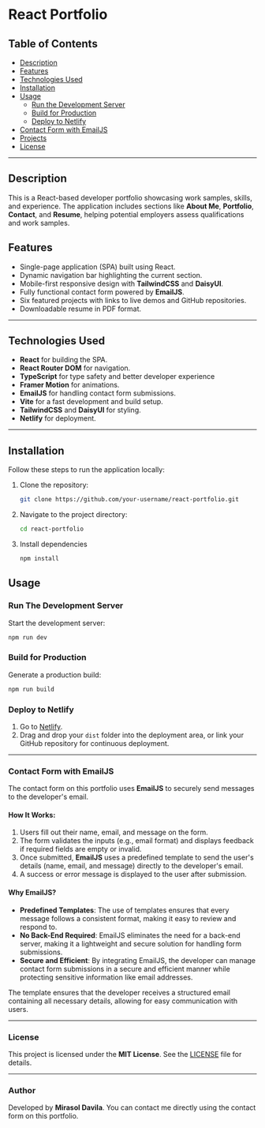 # React Portfolio

## Table of Contents
- [Description](#description)
- [Features](#features)
- [Technologies Used](#technologies-used)
- [Installation](#installation)
- [Usage](#usage)
  - [Run the Development Server](#run-the-development-server)
  - [Build for Production](#build-for-production)
  - [Deploy to Netlify](#deploy-to-netlify)
- [Contact Form with EmailJS](#contact-form-with-emailjs)
- [Projects](#projects)
- [License](#license)

---

## Description
This is a React-based developer portfolio showcasing work samples, skills, and experience. The application includes sections like **About Me**, **Portfolio**, **Contact**, and **Resume**, helping potential employers assess qualifications and work samples.

## Features
- Single-page application (SPA) built using React.
- Dynamic navigation bar highlighting the current section.
- Mobile-first responsive design with **TailwindCSS** and **DaisyUI**.
- Fully functional contact form powered by **EmailJS**.
- Six featured projects with links to live demos and GitHub repositories.
- Downloadable resume in PDF format.

---

## Technologies Used
- **React** for building the SPA.
- **React Router DOM** for navigation.
- **TypeScript** for type safety and better developer experience
- **Framer Motion** for animations.
- **EmailJS** for handling contact form submissions.
- **Vite** for a fast development and build setup.
- **TailwindCSS** and **DaisyUI** for styling.
- **Netlify** for deployment.

---

## Installation
Follow these steps to run the application locally:

1. Clone the repository:
   ```bash
   git clone https://github.com/your-username/react-portfolio.git

2. Navigate to the project directory:
    ```bash
    cd react-portfolio
    ```

3. Install dependencies
   ```bash
   npm install
   ```

## Usage
### Run The Development Server

 Start the development server:
   ```bash
   npm run dev
   ```

### Build for Production
Generate a production build:
  ```bash
  npm run build
  ```

### Deploy to Netlify

1. Go to [Netlify](https://www.netlify.com/).
2. Drag and drop your `dist` folder into the deployment area, or link your GitHub repository for continuous deployment.

---

### Contact Form with EmailJS

The contact form on this portfolio uses **EmailJS** to securely send messages to the developer's email.

#### How It Works:
1. Users fill out their name, email, and message on the form.
2. The form validates the inputs (e.g., email format) and displays feedback if required fields are empty or invalid.
3. Once submitted, **EmailJS** uses a predefined template to send the user's details (name, email, and message) directly to the developer's email.
4. A success or error message is displayed to the user after submission.

#### Why EmailJS?

- **Predefined Templates**: The use of templates ensures that every message follows a consistent format, making it easy to review and respond to.
- **No Back-End Required**: EmailJS eliminates the need for a back-end server, making it a lightweight and secure solution for handling form submissions.
- **Secure and Efficient**: By integrating EmailJS, the developer can manage contact form submissions in a secure and efficient manner while protecting sensitive information like email addresses.

The template ensures that the developer receives a structured email containing all necessary details, allowing for easy communication with users.


---

### License

This project is licensed under the **MIT License**. See the [LICENSE](LICENSE) file for details.

---

### Author

Developed by **Mirasol Davila**. You can contact me directly using the contact form on this portfolio.
